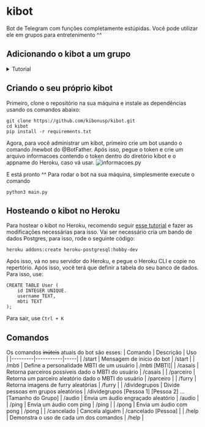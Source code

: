 # kibot
Bot de Telegram com funções completamente estúpidas. Você pode utilizar ele em grupos para entretenimento ^^

## Adicionando o kibot a um grupo
<details>
    <summary> Tutorial</summary>
Para adicionar o bot em um grupo de Telegram clique em *Adicionar Membro* e pesquise por @sorvebot:

![Adicionar Membro](https://i.imgur.com/3Uf1zZW.png)

![Adicionar kibot](https://i.imgur.com/24fNjjI.png)

E pronto, agora você pode usar o bot!!!! Digite / no chat para ver os comandos possíveis e uma breve descrição de cada um deles. Para uma descrição mais detalhada do uso dos comandos, utilize /help.
</details>

## Criando o seu próprio kibot
Primeiro, clone o repositório na sua máquina e instale as dependências usando os comandos abaixo:
```
git clone https://github.com/kibonusp/kibot.git
cd kibot
pip install -r requirements.txt
```
Agora, para você administrar um kibot, primeiro crie um bot usando o comando /newbot do @BotFather. Após isso, pegue o token e crie um arquivo informacoes contendo o token dentro do diretório kibot e o appname do Heroku, caso vá usar.
![informacoes.py](https://i.imgur.com/TKn5GPu.png)

E está pronto ^^
Para rodar o bot na sua máquina, simplesmente execute o comando
```
python3 main.py
```

## Hosteando o kibot no Heroku
Para hostear o kibot no Heroku, recomendo seguir [esse tutorial](https://towardsdatascience.com/how-to-deploy-a-telegram-bot-using-heroku-for-free-9436f89575d2) e fazer as modificações necessárias para isso.
Vai ser necessário cria um bando de dados Postgres, para isso, rode o seguinte código:
```
heroku addons:create heroku-postgresql:hobby-dev
```
Após isso, vá no seu servidor do Heroku, e pegue o Heroku CLI e copie no repertório. Após isso, você terá que definir a tabela do seu banco de dados. Para isso, use:
```
CREATE TABLE User (
    id INTEGER UNIQUE.
    username TEXT,
    mbti TEXT
);
```
Para sair, use ```Ctrl + K```

## Comandos
Os comandos ~~inúteis~~ atuais do bot são esses:
| Comando | Descrição | Uso |
|---------|-----------|-----|
| /start  | Mensagem de início do bot | /start |
| /mbti   | Define a personalidade MBTI de um usuário | /mbti [MBTI]|
| /casais | Retorna parceiros possíveis dado o MBTI do usuário | /casais |
| /parceiro | Retorna um parceiro aleatório dado o MBTI do usuário | /parceiro |
| /furry | Retorna imagens de furry aleatórias | /furry |
| /dividegrupos | Divide pessoas em grupos aleatórios | /dividegrupos [Pessoa 1] [Pessoa 2] ... [Tamanho do Grupo]
| /audio | Envia um áudio engraçado aleatório | /audio |
| /ping | Envia um áudio com ping | /ping |
| /pong | Envia um áudio com pong | /pong |
| /cancelado | Cancela alguém | /cancelado [Pessoa] |
| /help | Demonstra o uso de cada um dos comandos | /help |

